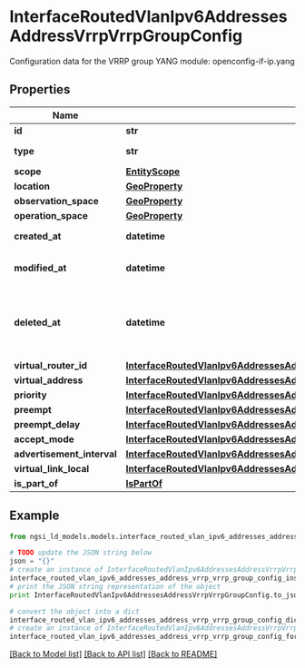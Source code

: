 # InterfaceRoutedVlanIpv6AddressesAddressVrrpVrrpGroupConfig

Configuration data for the VRRP group  YANG module: openconfig-if-ip.yang 

## Properties

Name | Type | Description | Notes
------------ | ------------- | ------------- | -------------
**id** | **str** | Entity id.  | [optional] 
**type** | **str** | NGSI-LD Entity identifier. It has to be InterfaceRoutedVlanIpv6AddressesAddressVrrpVrrpGroupConfig. | [default to 'InterfaceRoutedVlanIpv6AddressesAddressVrrpVrrpGroupConfig']
**scope** | [**EntityScope**](EntityScope.md) |  | [optional] 
**location** | [**GeoProperty**](GeoProperty.md) |  | [optional] 
**observation_space** | [**GeoProperty**](GeoProperty.md) |  | [optional] 
**operation_space** | [**GeoProperty**](GeoProperty.md) |  | [optional] 
**created_at** | **datetime** | Is defined as the temporal Property at which the Entity, Property or Relationship was entered into an NGSI-LD system.  | [optional] [readonly] 
**modified_at** | **datetime** | Is defined as the temporal Property at which the Entity, Property or Relationship was last modified in an NGSI-LD system, e.g. in order to correct a previously entered incorrect value.  | [optional] [readonly] 
**deleted_at** | **datetime** | Is defined as the temporal Property at which the Entity, Property or Relationship was deleted from an NGSI-LD system.  Entity deletion timestamp. See clause 4.8 It is only used in notifications reporting deletions and in the Temporal Representation of Entities (clause 4.5.6), Properties (clause 4.5.7), Relationships (clause 4.5.8) and LanguageProperties (clause 5.2.32).  | [optional] [readonly] 
**virtual_router_id** | [**InterfaceRoutedVlanIpv6AddressesAddressVrrpVrrpGroupConfigVirtualRouterId**](InterfaceRoutedVlanIpv6AddressesAddressVrrpVrrpGroupConfigVirtualRouterId.md) |  | [optional] 
**virtual_address** | [**InterfaceRoutedVlanIpv6AddressesAddressVrrpVrrpGroupConfigVirtualAddress**](InterfaceRoutedVlanIpv6AddressesAddressVrrpVrrpGroupConfigVirtualAddress.md) |  | [optional] 
**priority** | [**InterfaceRoutedVlanIpv6AddressesAddressVrrpVrrpGroupConfigPriority**](InterfaceRoutedVlanIpv6AddressesAddressVrrpVrrpGroupConfigPriority.md) |  | [optional] 
**preempt** | [**InterfaceRoutedVlanIpv6AddressesAddressVrrpVrrpGroupConfigPreempt**](InterfaceRoutedVlanIpv6AddressesAddressVrrpVrrpGroupConfigPreempt.md) |  | [optional] 
**preempt_delay** | [**InterfaceRoutedVlanIpv6AddressesAddressVrrpVrrpGroupConfigPreemptDelay**](InterfaceRoutedVlanIpv6AddressesAddressVrrpVrrpGroupConfigPreemptDelay.md) |  | [optional] 
**accept_mode** | [**InterfaceRoutedVlanIpv6AddressesAddressVrrpVrrpGroupConfigAcceptMode**](InterfaceRoutedVlanIpv6AddressesAddressVrrpVrrpGroupConfigAcceptMode.md) |  | [optional] 
**advertisement_interval** | [**InterfaceRoutedVlanIpv6AddressesAddressVrrpVrrpGroupConfigAdvertisementInterval**](InterfaceRoutedVlanIpv6AddressesAddressVrrpVrrpGroupConfigAdvertisementInterval.md) |  | [optional] 
**virtual_link_local** | [**InterfaceRoutedVlanIpv6AddressesAddressVrrpVrrpGroupConfigVirtualLinkLocal**](InterfaceRoutedVlanIpv6AddressesAddressVrrpVrrpGroupConfigVirtualLinkLocal.md) |  | [optional] 
**is_part_of** | [**IsPartOf**](IsPartOf.md) |  | 

## Example

```python
from ngsi_ld_models.models.interface_routed_vlan_ipv6_addresses_address_vrrp_vrrp_group_config import InterfaceRoutedVlanIpv6AddressesAddressVrrpVrrpGroupConfig

# TODO update the JSON string below
json = "{}"
# create an instance of InterfaceRoutedVlanIpv6AddressesAddressVrrpVrrpGroupConfig from a JSON string
interface_routed_vlan_ipv6_addresses_address_vrrp_vrrp_group_config_instance = InterfaceRoutedVlanIpv6AddressesAddressVrrpVrrpGroupConfig.from_json(json)
# print the JSON string representation of the object
print InterfaceRoutedVlanIpv6AddressesAddressVrrpVrrpGroupConfig.to_json()

# convert the object into a dict
interface_routed_vlan_ipv6_addresses_address_vrrp_vrrp_group_config_dict = interface_routed_vlan_ipv6_addresses_address_vrrp_vrrp_group_config_instance.to_dict()
# create an instance of InterfaceRoutedVlanIpv6AddressesAddressVrrpVrrpGroupConfig from a dict
interface_routed_vlan_ipv6_addresses_address_vrrp_vrrp_group_config_form_dict = interface_routed_vlan_ipv6_addresses_address_vrrp_vrrp_group_config.from_dict(interface_routed_vlan_ipv6_addresses_address_vrrp_vrrp_group_config_dict)
```
[[Back to Model list]](../README.md#documentation-for-models) [[Back to API list]](../README.md#documentation-for-api-endpoints) [[Back to README]](../README.md)


